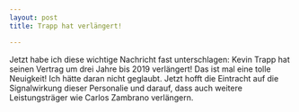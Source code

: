 ```yaml
---
layout: post
title: Trapp hat verlängert!

---
```


Jetzt habe ich diese wichtige Nachricht fast unterschlagen: Kevin Trapp hat seinen Vertrag um drei Jahre bis 2019 verlängert! Das ist mal eine tolle Neuigkeit! Ich hätte daran nicht geglaubt. Jetzt hofft die Eintracht auf die Signalwirkung dieser Personalie und darauf, dass auch weitere Leistungsträger wie Carlos Zambrano verlängern.



